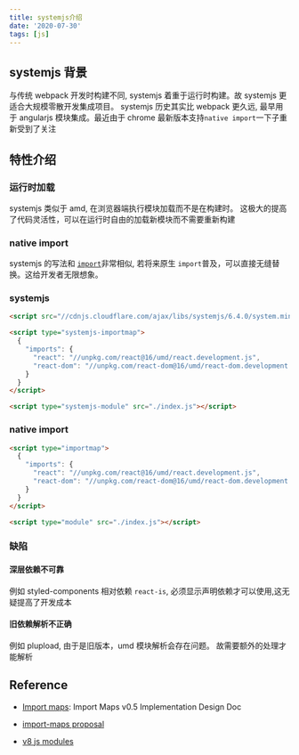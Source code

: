 ```yaml
---
title: systemjs介绍
date: '2020-07-30'
tags: [js]
---
```


## systemjs 背景

与传统 webpack 开发时构建不同, systemjs 着重于运行时构建。故 systemjs 更适合大规模零散开发集成项目。
systemjs 历史其实比 webpack 更久远, 最早用于 angularjs 模块集成。最近由于 chrome 最新版本支持`native import`一下子重新受到了关注

## 特性介绍

### 运行时加载

systemjs 类似于 amd, 在浏览器端执行模块加载而不是在构建时。 这极大的提高了代码灵活性，可以在运行时自由的加载新模块而不需要重新构建

### native import

systemjs 的写法和 [`import`](https://developer.mozilla.org/en-US/docs/Web/JavaScript/Reference/Statements/import)非常相似, 若将来原生
`import`普及，可以直接无缝替换。这给开发者无限想象。

### systemjs

```html
<script src="//cdnjs.cloudflare.com/ajax/libs/systemjs/6.4.0/system.min.js"></script>

<script type="systemjs-importmap">
  {
    "imports": {
      "react": "//unpkg.com/react@16/umd/react.development.js",
      "react-dom": "//unpkg.com/react-dom@16/umd/react-dom.development.js"
    }
  }
</script>

<script type="systemjs-module" src="./index.js"></script>
```

### native import

```html
<script type="importmap">
  {
    "imports": {
      "react": "//unpkg.com/react@16/umd/react.development.js",
      "react-dom": "//unpkg.com/react-dom@16/umd/react-dom.development.js"
    }
  }
</script>

<script type="module" src="./index.js"></script>
```

### 缺陷

#### 深层依赖不可靠

例如 styled-components 相对依赖 `react-is`, 必须显示声明依赖才可以使用,这无疑提高了开发成本

#### 旧依赖解析不正确

例如 plupload, 由于是旧版本，umd 模块解析会存在问题。 故需要额外的处理才能解析

## Reference

- [Import maps](https://docs.google.com/document/d/1vFQzbmxg9ilpg8CT_P8roEYcpTfZ06Q5N4J9-ZQqqZo/edit): Import Maps v0.5 Implementation Design Doc
- [import-maps proposal](https://github.com/WICG/import-maps)

- [v8 js modules](https://v8.dev/features/modules)
